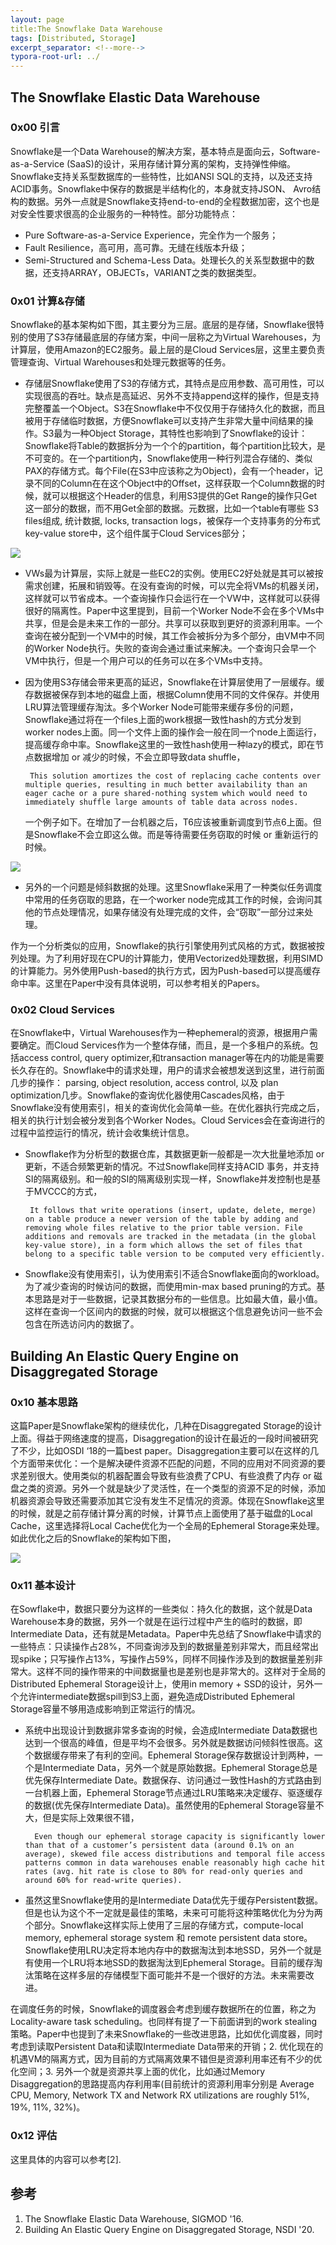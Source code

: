 ```yaml
---
layout: page
title:The Snowflake Data Warehouse
tags: [Distributed, Storage]
excerpt_separator: <!--more-->
typora-root-url: ../
---
```


## The Snowflake Elastic Data Warehouse

### 0x00 引言

 Snowflake是一个Data Warehouse的解决方案，基本特点是面向云，Software-as-a-Service (SaaS)的设计，采用存储计算分离的架构，支持弹性伸缩。Snowflake支持关系型数据库的一些特性，比如ANSI SQL的支持，以及还支持 ACID事务。Snowflake中保存的数据是半结构化的，本身就支持JSON、 Avro结构的数据。另外一点就是Snowflake支持end-to-end的全程数据加密，这个也是对安全性要求很高的企业服务的一种特性。部分功能特点：

* Pure Software-as-a-Service Experience，完全作为一个服务；
* Fault Resilience，高可用，高可靠。无缝在线版本升级；
* Semi-Structured and Schema-Less Data。处理长久的关系型数据中的数据，还支持ARRAY，OBJECTs，VARIANT之类的数据类型。

### 0x01 计算&存储

 Snowflake的基本架构如下图，其主要分为三层。底层的是存储，Snowflake很特别的使用了S3存储最底层的存储方案，中间一层称之为Virtual Warehouses，为计算层，使用Amazon的EC2服务。最上层的是Cloud Services层，这里主要负责管理查询、Virtual Warehouses和处理元数据等的任务。

* 存储层Snowflake使用了S3的存储方式，其特点是应用参数、高可用性，可以实现很高的吞吐。缺点是高延迟、另外不支持append这样的操作，但是支持完整覆盖一个Object。S3在Snowflake中不仅仅用于存储持久化的数据，而且被用于存储临时数据，方便Snowflake可以支持产生非常大量中间结果的操作。S3最为一种Object Storage，其特性也影响到了Snowflake的设计：Snowflake将Table的数据拆分为一个个的partition，每个partition比较大，是不可变的。在一个partition内，Snowflake使用一种行列混合存储的、类似PAX的存储方式。每个File(在S3中应该称之为Object)，会有一个header，记录不同的Column在在这个Object中的Offset，这样获取一个Column数据的时候，就可以根据这个Header的信息，利用S3提供的Get Range的操作只Get这一部分的数据，而不用Get全部的数据。元数据，比如一个table有哪些 S3 files组成, 统计数据, locks, transaction logs，被保存一个支持事务的分布式key-value store中，这个组件属于Cloud Services部分；

![](/assets/png/snowflake-arch.png)

* VWs最为计算层，实际上就是一些EC2的实例。使用EC2好处就是其可以被按需求创建，拓展和销毁等。在没有查询的时候，可以完全将VMs的机器关闭，这样就可以节省成本。一个查询操作只会运行在一个VW中，这样就可以获得很好的隔离性。Paper中这里提到，目前一个Worker Node不会在多个VMs中共享，但是会是未来工作的一部分。共享可以获取到更好的资源利用率。一个查询在被分配到一个VM中的时候，其工作会被拆分为多个部分，由VM中不同的Worker Node执行。失败的查询会通过重试来解决。一个查询只会早一个VM中执行，但是一个用户可以的任务可以在多个VMs中支持。

* 因为使用S3存储会带来更高的延迟，Snowflake在计算层使用了一层缓存。缓存数据被保存到本地的磁盘上面，根据Column使用不同的文件保存。并使用LRU算法管理缓存淘汰。多个Worker Node可能带来缓存多份的问题，Snowflake通过将在一个files上面的work根据一致性hash的方式分发到worker nodes上面。同一个文件上面的操作会一般在同一个node上面运行，提高缓存命中率。Snowflake这里的一致性hash使用一种lazy的模式，即在节点数据增加 or 减少的时候，不会立即导致data shuffle，

  ```
   This solution amortizes the cost of replacing cache contents over multiple queries, resulting in much better availability than an eager cache or a pure shared-nothing system which would need to immediately shuffle large amounts of table data across nodes.  
  ```

   一个例子如下。在增加了一台机器之后，T6应该被重新调度到节点6上面。但是Snowflake不会立即这么做。而是等待需要任务窃取的时候 or 重新运行的时候。

![](/assets/png/snowflake-lazy.png)

* 另外的一个问题是倾斜数据的处理。这里Snowflake采用了一种类似任务调度中常用的任务窃取的思路，在一个worker node完成其工作的时候，会询问其他的节点处理情况，如果存储没有处理完成的文件，会“窃取”一部分过来处理。

作为一个分析类似的应用，Snowflake的执行引擎使用列式风格的方式，数据被按列处理。为了利用好现在CPU的计算能力，使用Vectorized处理数据，利用SIMD的计算能力。另外使用Push-based的执行方式，因为Push-based可以提高缓存命中率。这里在Paper中没有具体说明，可以参考相关的Papers。

### 0x02 Cloud Services

 在Snowflake中，Virtual Warehouses作为一种ephemeral的资源，根据用户需要确定。而Cloud Services作为一个整体存储，而且，是一个多租户的系统。包括access control, query optimizer,和transaction manager等在内的功能是需要长久存在的。Snowflake中的请求处理，用户的请求会被想发送到这里，进行前面几步的操作： parsing, object resolution, access control, 以及 plan optimization几步。Snowflake的查询优化器使用Cascades风格，由于Snowflake没有使用索引，相关的查询优化会简单一些。在优化器执行完成之后，相关的执行计划会被分发到各个Worker Nodes。Cloud Services会在查询进行的过程中监控运行的情况，统计会收集统计信息。

* Snowflake作为分析型的数据仓库，其数据更新一般都是一次大批量地添加 or 更新，不适合频繁更新的情况。不过Snowflake同样支持ACID 事务，并支持SI的隔离级别。和一般的SI的隔离级别实现一样，Snowflake并发控制也是基于MVCCC的方式，

  ```
   It follows that write operations (insert, update, delete, merge) on a table produce a newer version of the table by adding and removing whole files relative to the prior table version. File additions and removals are tracked in the metadata (in the global key-value store), in a form which allows the set of files that belong to a specific table version to be computed very efficiently.
  ```

* Snowflake没有使用索引，认为使用索引不适合Snowflake面向的workload。为了减少查询的时候访问的数据，而使用min-max based pruning的方式。基本思路是对于一些数据，记录其数据分布的一些信息。比如最大值，最小值。这样在查询一个区间内的数据的时候，就可以根据这个信息避免访问一些不会包含在所选访问内的数据了。

## Building An Elastic Query Engine on Disaggregated Storage

### 0x10 基本思路

 这篇Paper是Snowflake架构的继续优化，几种在Disaggregated Storage的设计上面。得益于网络速度的提高，Disaggregation的设计在最近的一段时间被研究了不少，比如OSDI ‘18的一篇best paper。Disaggregation主要可以在这样的几个方面带来优化：一个是解决硬件资源不匹配的问题，不同的应用对不同资源的要求差别很大。使用类似的机器配置会导致有些浪费了CPU、有些浪费了内存 or 磁盘之类的资源。另外一个就是缺少了灵活性，在一个类型的资源不足的时候，添加机器资源会导致还需要添加其它没有发生不足情况的资源。体现在Snowflake这里的时候，就是之前存储计算分离的时候，计算节点上面使用了基于磁盘的Local Cache，这里选择将Local Cache优化为一个全局的Ephemeral Storage来处理。如此优化之后的Snowflake的架构如下图，

![](/assets/png/snowflake-ephemeral.png)

### 0x11 基本设计

 在Sowflake中，数据只要分为这样的一些类似：持久化的数据，这个就是Data Warehouse本身的数据，另外一个就是在运行过程中产生的临时的数据，即Intermediate Data，还有就是Metadata。Paper中先总结了Snowflake中请求的一些特点：只读操作占28%，不同查询涉及到的数据量差别非常大，而且经常出现spike；只写操作占13%，写操作占59%，同样不同操作涉及到的数据量差别非常大。这样不同的操作带来的中间数据量也是差别也是非常大的。这样对于全局的Distributed Ephemeral Storage设计上，使用in memory + SSD的设计，另外一个允许intermediate数据spill到S3上面，避免造成Distributed Ephemeral Storage容量不够用造成影响到正常运行的情况。

* 系统中出现设计到数据非常多查询的时候，会造成Intermediate Data数据也达到一个很高的峰值，但是平均不会很多。另外就是数据访问倾斜性很高。这个数据缓存带来了有利的空间。Ephemeral Storage保存数据设计到两种，一个是Intermediate Data，另外一个就是原始数据。Ephemeral Storage总是优先保存Intermediate Date。数据保存、访问通过一致性Hash的方式路由到一台机器上面，Ephemeral Storage节点通过LRU策略来决定缓存、驱逐缓存的数据(优先保存Intermediate Data)。虽然使用的Ephemeral Storage容量不大，但是实际上效果很不错，

  ```
    Even though our ephemeral storage capacity is significantly lower than that of a customer’s persistent data (around 0.1% on an average), skewed file access distributions and temporal file access patterns common in data warehouses enable reasonably high cache hit rates (avg. hit rate is close to 80% for read-only queries and around 60% for read-write queries).
  ```

* 虽然这里Snowflake使用的是Intermediate Data优先于缓存Persistent数据。但是也认为这个不一定就是最佳的策略，未来可可能将这种策略优化为分为两个部分。Snowflake这样实际上使用了三层的存储方式，compute-local memory, ephemeral storage system 和 remote persistent data store。Snowflake使用LRU决定将本地内存中的数据淘汰到本地SSD，另外一个就是有使用一个LRU将本地SSD的数据淘汰到Ephemeral Storage。目前的缓存淘汰策略在这样多层的存储模型下面可能并不是一个很好的方法。未来需要改进。

在调度任务的时候，Snowflake的调度器会考虑到缓存数据所在的位置，称之为Locality-aware task scheduling。也同样有提了一下前面讲到的work stealing策略。Paper中也提到了未来Snowflake的一些改进思路，比如优化调度器，同时考虑到读取Persistent Data和读取Intermediate Data带来的开销；2. 优化现在的机遇VM的隔离方式，因为目前的方式隔离效果不错但是资源利用率还有不少的优化空间；3.  另外一个就是资源共享上面的优化，比如通过Memory Disaggregation的思路提高内存利用率(目前统计的资源利用率分别是 Average CPU, Memory, Network TX and Network RX utilizations are roughly 51%, 19%, 11%, 32%)。

### 0x12 评估

  这里具体的内容可以参考[2].

## 参考

1. The Snowflake Elastic Data Warehouse, SIGMOD '16.
2. Building An Elastic Query Engine on Disaggregated Storage, NSDI '20.